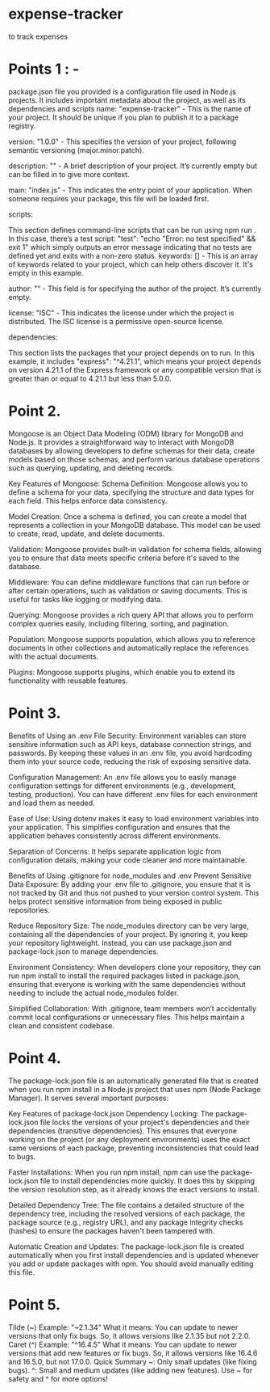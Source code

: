 # expense-tracker

to track expenses

# Points 1 : -

package.json file you provided is a configuration file used in Node.js projects.
It includes important metadata about the project, as well as its dependencies and scripts
name: "expense-tracker" - This is the name of your project. It should be unique if you plan to publish it to a package registry.

version: "1.0.0" - This specifies the version of your project, following semantic versioning (major.minor.patch).

description: "" - A brief description of your project. It’s currently empty but can be filled in to give more context.

main: "index.js" - This indicates the entry point of your application. When someone requires your package, this file will be loaded first.

scripts:

This section defines command-line scripts that can be run using npm run <script-name>.
In this case, there’s a test script: "test": "echo \"Error: no test specified\" && exit 1" which simply outputs an error message indicating that no tests are defined yet and exits with a non-zero status.
keywords: [] - This is an array of keywords related to your project, which can help others discover it. It's empty in this example.

author: "" - This field is for specifying the author of the project. It’s currently empty.

license: "ISC" - This indicates the license under which the project is distributed. The ISC license is a permissive open-source license.

dependencies:

This section lists the packages that your project depends on to run.
In this example, it includes "express": "^4.21.1", which means your project depends on version 4.21.1 of the Express framework or any compatible version that is greater than or equal to 4.21.1 but less than 5.0.0.

# Point 2.

Mongoose is an Object Data Modeling (ODM) library for MongoDB and Node.js. It provides a straightforward way to interact with MongoDB databases by allowing developers to define schemas for their data, create models based on those schemas, and perform various database operations such as querying, updating, and deleting records.

Key Features of Mongoose:
Schema Definition: Mongoose allows you to define a schema for your data, specifying the structure and data types for each field. This helps enforce data consistency.

Model Creation: Once a schema is defined, you can create a model that represents a collection in your MongoDB database. This model can be used to create, read, update, and delete documents.

Validation: Mongoose provides built-in validation for schema fields, allowing you to ensure that data meets specific criteria before it's saved to the database.

Middleware: You can define middleware functions that can run before or after certain operations, such as validation or saving documents. This is useful for tasks like logging or modifying data.

Querying: Mongoose provides a rich query API that allows you to perform complex queries easily, including filtering, sorting, and pagination.

Population: Mongoose supports population, which allows you to reference documents in other collections and automatically replace the references with the actual documents.

Plugins: Mongoose supports plugins, which enable you to extend its functionality with reusable features.

# Point 3.

Benefits of Using an .env File
Security: Environment variables can store sensitive information such as API keys, database connection strings, and passwords. By keeping these values in an .env file, you avoid hardcoding them into your source code, reducing the risk of exposing sensitive data.

Configuration Management: An .env file allows you to easily manage configuration settings for different environments (e.g., development, testing, production). You can have different .env files for each environment and load them as needed.

Ease of Use: Using dotenv makes it easy to load environment variables into your application. This simplifies configuration and ensures that the application behaves consistently across different environments.

Separation of Concerns: It helps separate application logic from configuration details, making your code cleaner and more maintainable.

Benefits of Using .gitignore for node_modules and .env
Prevent Sensitive Data Exposure: By adding your .env file to .gitignore, you ensure that it is not tracked by Git and thus not pushed to your version control system. This helps protect sensitive information from being exposed in public repositories.

Reduce Repository Size: The node_modules directory can be very large, containing all the dependencies of your project. By ignoring it, you keep your repository lightweight. Instead, you can use package.json and package-lock.json to manage dependencies.

Environment Consistency: When developers clone your repository, they can run npm install to install the required packages listed in package.json, ensuring that everyone is working with the same dependencies without needing to include the actual node_modules folder.

Simplified Collaboration: With .gitignore, team members won’t accidentally commit local configurations or unnecessary files. This helps maintain a clean and consistent codebase.

# Point 4.

The package-lock.json file is an automatically generated file that is created when you run npm install in a Node.js project that uses npm (Node Package Manager). It serves several important purposes:

Key Features of package-lock.json
Dependency Locking: The package-lock.json file locks the versions of your project's dependencies and their dependencies (transitive dependencies). This ensures that everyone working on the project (or any deployment environments) uses the exact same versions of each package, preventing inconsistencies that could lead to bugs.

Faster Installations: When you run npm install, npm can use the package-lock.json file to install dependencies more quickly. It does this by skipping the version resolution step, as it already knows the exact versions to install.

Detailed Dependency Tree: The file contains a detailed structure of the dependency tree, including the resolved versions of each package, the package source (e.g., registry URL), and any package integrity checks (hashes) to ensure the packages haven't been tampered with.

Automatic Creation and Updates: The package-lock.json file is created automatically when you first install dependencies and is updated whenever you add or update packages with npm. You should avoid manually editing this file.

# Point 5.

Tilde (~)
Example: "~2.1.34"
What it means: You can update to newer versions that only fix bugs. So, it allows versions like 2.1.35 but not 2.2.0.
Caret (^)
Example: "^16.4.5"
What it means: You can update to newer versions that add new features or fix bugs. So, it allows versions like 16.4.6 and 16.5.0, but not 17.0.0.
Quick Summary
~: Only small updates (like fixing bugs).
^: Small and medium updates (like adding new features).
Use ~ for safety and ^ for more options!
